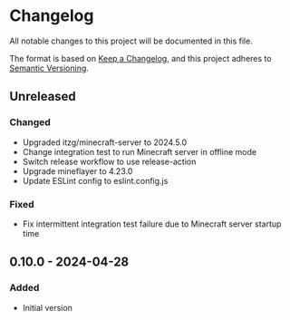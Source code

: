 # Changelog

All notable changes to this project will be documented in this file.

The format is based on [Keep a Changelog](https://keepachangelog.com/en/1.0.0/),
and this project adheres to [Semantic Versioning](https://semver.org/spec/v2.0.0.html).

## Unreleased

### Changed
- Upgraded itzg/minecraft-server to 2024.5.0
- Change integration test to run Minecraft server in offline mode
- Switch release workflow to use release-action
- Upgrade mineflayer to 4.23.0
- Update ESLint config to eslint.config.js

### Fixed
- Fix intermittent integration test failure due to Minecraft server startup time

## 0.10.0 - 2024-04-28
### Added
- Initial version
